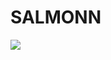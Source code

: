 # SALMONN

<div style='display:flex; gap: 0.25rem; '>
<a href='https://a34d4c90ad8f0e8a53.gradio.live'><img src='https://img.shields.io/badge/gradio-Demo-blue'></a>
</div>
